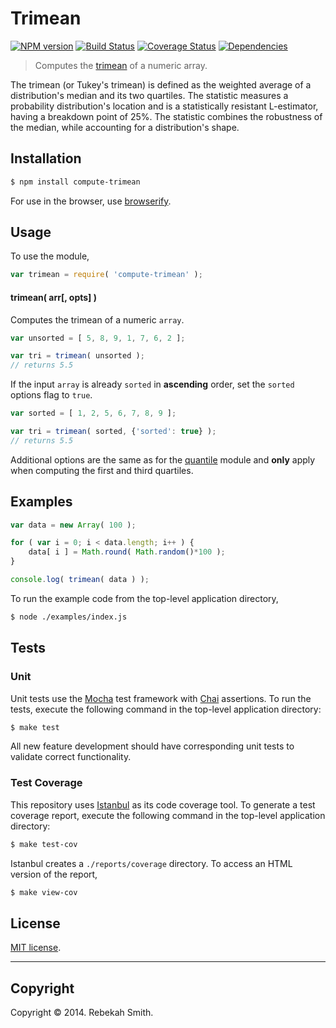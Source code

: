 Trimean
===
[![NPM version][npm-image]][npm-url] [![Build Status][travis-image]][travis-url] [![Coverage Status][coveralls-image]][coveralls-url] [![Dependencies][dependencies-image]][dependencies-url]

> Computes the [trimean](http://en.wikipedia.org/wiki/Trimean) of a numeric array.

The trimean (or Tukey's trimean) is defined as the weighted average of a distribution's median and its two quartiles. The statistic measures a probability distribution's location and is a statistically resistant L-estimator, having a breakdown point of 25%. The statistic combines the robustness of the median, while accounting for a distribution's shape.


## Installation

``` bash
$ npm install compute-trimean
```

For use in the browser, use [browserify](https://github.com/substack/node-browserify).


## Usage

To use the module,

``` javascript
var trimean = require( 'compute-trimean' );
```

#### trimean( arr[, opts] )

Computes the trimean of a numeric `array`.

``` javascript
var unsorted = [ 5, 8, 9, 1, 7, 6, 2 ];

var tri = trimean( unsorted );
// returns 5.5
```

If the input `array` is already `sorted` in __ascending__ order, set the `sorted` options flag to `true`.

``` javascript
var sorted = [ 1, 2, 5, 6, 7, 8, 9 ];

var tri = trimean( sorted, {'sorted': true} );
// returns 5.5
```

Additional options are the same as for the [quantile](https://github.com/compute-io/quantile) module and __only__ apply when computing the first and third quartiles.


## Examples

``` javascript
var data = new Array( 100 );

for ( var i = 0; i < data.length; i++ ) {
    data[ i ] = Math.round( Math.random()*100 );
}

console.log( trimean( data ) );
```

To run the example code from the top-level application directory,

``` bash
$ node ./examples/index.js
```


## Tests

### Unit

Unit tests use the [Mocha](http://mochajs.org/) test framework with [Chai](http://chaijs.com) assertions. To run the tests, execute the following command in the top-level application directory:

``` bash
$ make test
```

All new feature development should have corresponding unit tests to validate correct functionality.


### Test Coverage

This repository uses [Istanbul](https://github.com/gotwarlost/istanbul) as its code coverage tool. To generate a test coverage report, execute the following command in the top-level application directory:

``` bash
$ make test-cov
```

Istanbul creates a `./reports/coverage` directory. To access an HTML version of the report,

``` bash
$ make view-cov
```


## License

[MIT license](http://opensource.org/licenses/MIT). 


---
## Copyright

Copyright &copy; 2014. Rebekah Smith.


[npm-image]: http://img.shields.io/npm/v/compute-trimean.svg
[npm-url]: https://npmjs.org/package/compute-trimean

[travis-image]: http://img.shields.io/travis/compute-io/trimean/master.svg
[travis-url]: https://travis-ci.org/compute-io/trimean

[coveralls-image]: https://img.shields.io/coveralls/compute-io/trimean/master.svg
[coveralls-url]: https://coveralls.io/r/compute-io/trimean?branch=master

[dependencies-image]: http://img.shields.io/david/compute-io/trimean.svg
[dependencies-url]: https://david-dm.org/compute-io/trimean

[dev-dependencies-image]: http://img.shields.io/david/dev/compute-io/trimean.svg
[dev-dependencies-url]: https://david-dm.org/dev/compute-io/trimean

[github-issues-image]: http://img.shields.io/github/issues/compute-io/trimean.svg
[github-issues-url]: https://github.com/compute-io/trimean/issues
